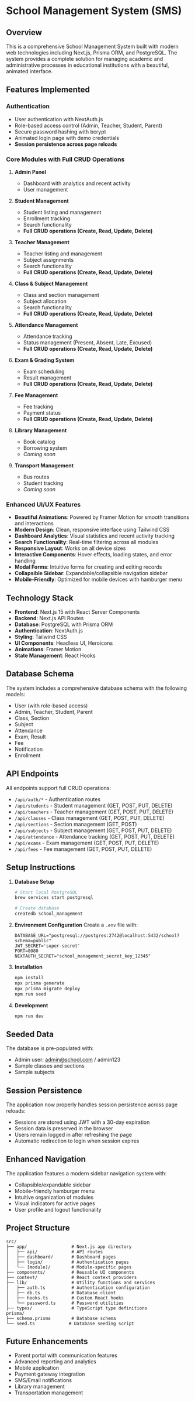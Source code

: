 # School Management System (SMS)

## Overview

This is a comprehensive School Management System built with modern web technologies including Next.js, Prisma ORM, and PostgreSQL. The system provides a complete solution for managing academic and administrative processes in educational institutions with a beautiful, animated interface.

## Features Implemented

### Authentication

- User authentication with NextAuth.js
- Role-based access control (Admin, Teacher, Student, Parent)
- Secure password hashing with bcrypt
- Animated login page with demo credentials
- **Session persistence across page reloads**

### Core Modules with Full CRUD Operations

1. **Admin Panel**

   - Dashboard with analytics and recent activity
   - User management

2. **Student Management**

   - Student listing and management
   - Enrollment tracking
   - Search functionality
   - **Full CRUD operations (Create, Read, Update, Delete)**

3. **Teacher Management**

   - Teacher listing and management
   - Subject assignments
   - Search functionality
   - **Full CRUD operations (Create, Read, Update, Delete)**

4. **Class & Subject Management**

   - Class and section management
   - Subject allocation
   - Search functionality
   - **Full CRUD operations (Create, Read, Update, Delete)**

5. **Attendance Management**

   - Attendance tracking
   - Status management (Present, Absent, Late, Excused)
   - **Full CRUD operations (Create, Read, Update, Delete)**

6. **Exam & Grading System**

   - Exam scheduling
   - Result management
   - **Full CRUD operations (Create, Read, Update, Delete)**

7. **Fee Management**

   - Fee tracking
   - Payment status
   - **Full CRUD operations (Create, Read, Update, Delete)**

8. **Library Management**

   - Book catalog
   - Borrowing system
   - _Coming soon_

9. **Transport Management**
   - Bus routes
   - Student tracking
   - _Coming soon_

### Enhanced UI/UX Features

- **Beautiful Animations**: Powered by Framer Motion for smooth transitions and interactions
- **Modern Design**: Clean, responsive interface using Tailwind CSS
- **Dashboard Analytics**: Visual statistics and recent activity tracking
- **Search Functionality**: Real-time filtering across all modules
- **Responsive Layout**: Works on all device sizes
- **Interactive Components**: Hover effects, loading states, and error handling
- **Modal Forms**: Intuitive forms for creating and editing records
- **Collapsible Sidebar**: Expandable/collapsible navigation sidebar
- **Mobile-Friendly**: Optimized for mobile devices with hamburger menu

## Technology Stack

- **Frontend**: Next.js 15 with React Server Components
- **Backend**: Next.js API Routes
- **Database**: PostgreSQL with Prisma ORM
- **Authentication**: NextAuth.js
- **Styling**: Tailwind CSS
- **UI Components**: Headless UI, Heroicons
- **Animations**: Framer Motion
- **State Management**: React Hooks

## Database Schema

The system includes a comprehensive database schema with the following models:

- User (with role-based access)
- Admin, Teacher, Student, Parent
- Class, Section
- Subject
- Attendance
- Exam, Result
- Fee
- Notification
- Enrollment

## API Endpoints

All endpoints support full CRUD operations:

- `/api/auth/*` - Authentication routes
- `/api/students` - Student management (GET, POST, PUT, DELETE)
- `/api/teachers` - Teacher management (GET, POST, PUT, DELETE)
- `/api/classes` - Class management (GET, POST, PUT, DELETE)
- `/api/sections` - Section management (GET, POST)
- `/api/subjects` - Subject management (GET, POST, PUT, DELETE)
- `/api/attendance` - Attendance tracking (GET, POST, PUT, DELETE)
- `/api/exams` - Exam management (GET, POST, PUT, DELETE)
- `/api/fees` - Fee management (GET, POST, PUT, DELETE)

## Setup Instructions

1. **Database Setup**

   ```bash
   # Start local PostgreSQL
   brew services start postgresql

   # Create database
   createdb school_management
   ```

2. **Environment Configuration**
   Create a `.env` file with:

   ```
   DATABASE_URL="postgresql://postgres:2742@localhost:5432/school?schema=public"
   JWT_SECRET='super-secret'
   PORT=8080
   NEXTAUTH_SECRET="school_management_secret_key_12345"
   ```

3. **Installation**

   ```bash
   npm install
   npx prisma generate
   npx prisma migrate deploy
   npm run seed
   ```

4. **Development**
   ```bash
   npm run dev
   ```

## Seeded Data

The database is pre-populated with:

- Admin user: admin@school.com / admin123
- Sample classes and sections
- Sample subjects

## Session Persistence

The application now properly handles session persistence across page reloads:

- Sessions are stored using JWT with a 30-day expiration
- Session data is preserved in the browser
- Users remain logged in after refreshing the page
- Automatic redirection to login when session expires

## Enhanced Navigation

The application features a modern sidebar navigation system with:

- Collapsible/expandable sidebar
- Mobile-friendly hamburger menu
- Intuitive organization of modules
- Visual indicators for active pages
- User profile and logout functionality

## Project Structure

```
src/
├── app/                 # Next.js app directory
│   ├── api/             # API routes
│   ├── dashboard/       # Dashboard pages
│   ├── login/           # Authentication pages
│   └── [module]/        # Module-specific pages
├── components/          # Reusable UI components
├── context/             # React context providers
├── lib/                 # Utility functions and services
│   ├── auth.ts          # Authentication configuration
│   ├── db.ts            # Database client
│   ├── hooks.ts         # Custom React hooks
│   └── password.ts      # Password utilities
├── types/               # TypeScript type definitions
prisma/
├── schema.prisma        # Database schema
└── seed.ts             # Database seeding script
```

## Future Enhancements

- Parent portal with communication features
- Advanced reporting and analytics
- Mobile application
- Payment gateway integration
- SMS/Email notifications
- Library management
- Transportation management
